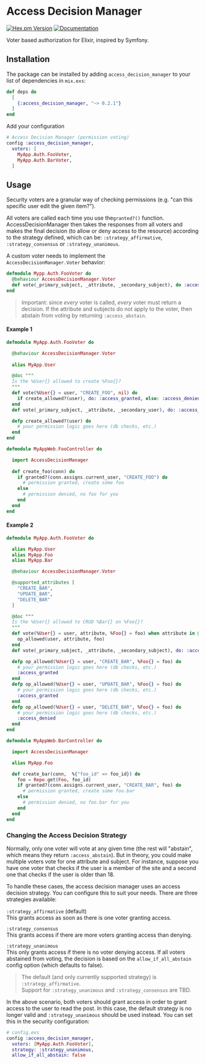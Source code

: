 # Access Decision Manager

[![Hex.pm Version](https://img.shields.io/hexpm/v/access_decision_manager.svg)](https://hex.pm/packages/access_decision_manager)
[![Documentation](https://img.shields.io/badge/docs-latest-blue.svg)](https://hexdocs.pm/access_decision_manager/)

Voter based authorization for Elixir, inspired by Symfony.

## Installation

The package can be installed by adding `access_decision_manager` 
to your list of dependencies in `mix.exs`:

```elixir
def deps do
  [
    {:access_decision_manager, "~> 0.2.1"}
  ]
end
```

Add your configuration

```elixir
# Access Decision Manager (permission voting)
config :access_decision_manager,
  voters: [
    MyApp.Auth.FooVoter,
    MyApp.Auth.BarVoter,
  ]
```

## Usage

Security voters are a granular way of checking permissions (e.g. "can this specific user edit the given item?").

All voters are called each time you use the`granted?()` function.  AccessDecisionManager then takes the responses from all voters and makes the final decision (to allow or deny access to the resource) according to the strategy defined, which can be: `:strategy_affirmative`, `:strategy_consensus` or `:strategy_unanimous`.


A custom voter needs to implement the `AccessDecisionManager.Voter` behavior:

```elixir
defmodule Mypp.Auth.FooVoter do
  @behaviour AccessDecisionManager.Voter
  def vote(_primary_subject, _attribute, _secondary_subject), do :access_abstain
end
```

> Important: since _every_ voter is called, _every_ voter must return a decision.  If the attribute and subjects do not apply to the voter, then abstain from voting by returning `:access_abstain`.
 

#### Example 1

```elixir
defmodule MyApp.Auth.FooVoter do

  @behaviour AccessDecisionManager.Voter
  
  alias MyApp.User

  @doc """
  Is the %User{} allowed to create %Foo{}?
  """
  def vote(%User{} = user, "CREATE_FOO", nil) do
    if create_allowed?(user), do: :access_granted, else: :access_denied
  end
  def vote(_primary_subject, _attribute, _secondary_user), do: :access_abstain

  defp create_allowed?(user) do
    # your permission logic goes here (db checks, etc.)
  end
end
```

```elixir
defmodule MyAppWeb.FooController do

  import AccessDecisionManager
  
  def create_foo(conn) do
    if granted?(conn.assigns.current_user, "CREATE_FOO") do
      # permission granted, create some foo
    else
      # permission denied, no foo for you
    end
  end
end
```

#### Example 2

```elixir
defmodule MyApp.Auth.FooVoter do

  alias MyApp.User
  alias MyApp.Foo
  alias MyApp.Bar

  @behaviour AccessDecisionManager.Voter

  @supported_attributes [
    "CREATE_BAR",
    "UPDATE_BAR",
    "DELETE_BAR"
  ]

  @doc """
  Is the %User{} allowed to CRUD %Bar{} on %Foo{}?
  """
  def vote(%User{} = user, attribute, %Foo{} = foo) when attribute in @supported_attributes do
    op_allowed(user, attribute, foo)
  end
  def vote(_primary_subject, _attribute, _secondary_subject), do: :access_abstain

  defp op_allowed(%User{} = user, "CREATE_BAR", %Foo{} = foo) do
    # your permission logic goes here (db checks, etc.)
    :access_granted
  end
  defp op_allowed(%User{} = user, "UPDATE_BAR", %Foo{} = foo) do
    # your permission logic goes here (db checks, etc.)
    :access_granted
  end
  defp op_allowed(%User{} = user, "DELETE_BAR", %Foo{} = foo) do
    # your permission logic goes here (db checks, etc.)
    :access_denied
  end
end
```

```elixir
defmodule MyAppWeb.BarController do

  import AccessDecisionManager

  alias MyApp.Foo

  def create_bar(conn,  %{"foo_id" => foo_id}) do
    foo = Repo.get(Foo, foo_id)
    if granted?(conn.assigns.current_user, "CREATE_BAR", foo) do
      # permission granted, create some foo.bar
    else
      # permission denied, no foo.bar for you
    end
  end
end
```

### Changing the Access Decision Strategy

Normally, only one voter will vote at any given time (the rest will "abstain", which means they return `:access_abstain`). But in theory, you could make multiple voters vote for one attribute and subject. For instance, suppose you have one voter that checks if the user is a member of the site and a second one that checks if the user is older than 18.

To handle these cases, the access decision manager uses an access decision strategy. You can configure this to suit your needs. There are three strategies available:

`:strategy_affirmative` (default)  
This grants access as soon as there is one voter granting access.

`:strategy_consensus`  
This grants access if there are more voters granting access than denying.

`:strategy_unanimous`  
This only grants access if there is no voter denying access. If all voters abstained from voting, the decision is based on the `allow_if_all_abstain` config option (which defaults to false).

> The default (and only currently supported strategy) is `:strategy_affirmative`.  
> Support for `:strategy_unanimous` and `:strategy_consensus` are TBD.

In the above scenario, both voters should grant access in order to grant access to the user to read the post. In this case, the default strategy is no longer valid and `:strategy_unanimous` should be used instead. You can set this in the security configuration:

```elixir
# config.exs
config :access_decision_manager,
  voters: [MyApp.Auth.FooVoter],
  strategy: :strategy_unanimous,
  allow_if_all_abstain: false

```
